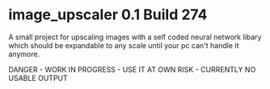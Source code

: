 # image_upscaler 0.1 Build 274

A small project for upscaling images with a self coded neural network libary which should be expandable to any scale until your pc can't handle it anymore.

DANGER - WORK IN PROGRESS - USE IT AT OWN RISK - CURRENTLY NO USABLE OUTPUT

